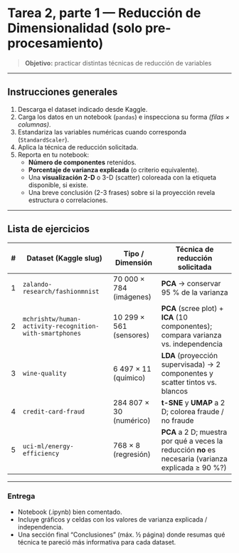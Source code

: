# Tarea 2, parte 1 — Reducción de Dimensionalidad (solo pre-procesamiento)

> **Objetivo:** practicar distintas técnicas de reducción de variables  

---

## Instrucciones generales

1. Descarga el dataset indicado desde Kaggle.  
2. Carga los datos en un notebook (`pandas`) e inspecciona su forma *(filas × columnas)*.  
3. Estandariza las variables numéricas cuando corresponda (`StandardScaler`).  
4. Aplica la técnica de reducción solicitada.  
5. Reporta en tu notebook:  
   - **Número de componentes** retenidos.  
   - **Porcentaje de varianza explicada** (o criterio equivalente).  
   - Una **visualización 2-D** o 3-D (scatter) coloreada con la etiqueta disponible, si existe.  
   - Una breve conclusión (2-3 frases) sobre si la proyección revela estructura o correlaciones.

---

## Lista de ejercicios

| # | Dataset (Kaggle slug) | Tipo / Dimensión | Técnica de reducción solicitada |
|---|-----------------------|------------------|---------------------------------|
| 1 | `zalando-research/fashionmnist` | 70 000 × 784 (imágenes) | **PCA** → conservar 95 % de la varianza |
| 2 | `mchrishtw/human-activity-recognition-with-smartphones` | 10 299 × 561 (sensores) | **PCA** (scree plot) + **ICA** (10 componentes); compara varianza vs. independencia |
| 3 | `wine-quality` | 6 497 × 11 (químico) | **LDA** (proyección supervisada) → 2 componentes y scatter tintos vs. blancos |
| 4 | `credit-card-fraud` | 284 807 × 30 (numérico) | **t-SNE** y **UMAP** a 2 D; colorea fraude / no fraude |
| 5 | `uci-ml/energy-efficiency` | 768 × 8 (regresión) | **PCA** a 2 D; muestra por qué a veces la reducción **no** es necesaria (varianza explicada ≥ 90 %?) |

---

### Entrega

- Notebook (.ipynb) bien comentado.  
- Incluye gráficos y celdas con los valores de varianza explicada / independencia.  
- Una sección final “Conclusiones” (máx. ½ página) donde resumas qué técnica te pareció más informativa para cada dataset.
